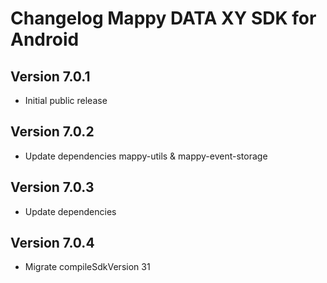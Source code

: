 # Changelog Mappy DATA XY SDK for Android

## Version 7.0.1
- Initial public release

## Version 7.0.2
- Update dependencies mappy-utils & mappy-event-storage

## Version 7.0.3
- Update dependencies

## Version 7.0.4
- Migrate compileSdkVersion 31